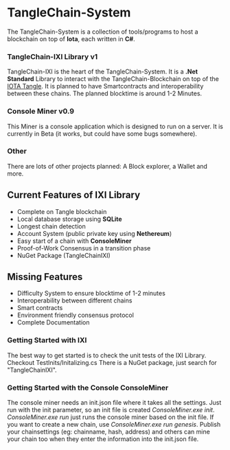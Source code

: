 # TangleChain-System

The TangleChain-System is a collection of tools/programs to host a blockchain on top of **Iota**, each written in **C#**.

### TangleChain-IXI Library v1

TangleChain-IXI is the heart of the TangleChain-System. It is a **.Net Standard** Library to interact with the TangleChain-Blockchain on top of the [IOTA Tangle](https://github.com/iotaledger). It is planned to have Smartcontracts and interoperability between these chains. The planned blocktime is around 1-2 Minutes.

### Console Miner v0.9

This Miner is a console application which is designed to run on a server. It is currently in Beta (it works, but could have some bugs somewhere).

### Other

There are lots of other projects planned: A Block explorer, a Wallet and more.

## Current Features of IXI Library

- Complete on Tangle blockchain
- Local database storage using **SQLite**
- Longest chain detection
- Account System (public private key using **Nethereum**)
- Easy start of a chain with **ConsoleMiner**
- Proof-of-Work Consensus in a transition phase
- NuGet Package (TangleChainIXI)

## Missing Features

- Difficulty System to ensure blocktime of 1-2 minutes
- Interoperability between different chains
- Smart contracts
- Environment friendly consensus protocol
- Complete Documentation

### Getting Started with IXI

The best way to get started is to check the unit tests of the IXI Library. Checkout  TestInits/Initalizing.cs
There is a NuGet package, just search for "TangleChainIXI".


### Getting Started with the Console ConsoleMiner

The console miner needs an init.json file where it takes all the settings. Just run with the init parameter, so an init file is created *ConsoleMiner.exe init*.
*ConsoleMiner.exe run* just runs the console miner based on the init file. If you want to create a new chain, use *ConsoleMiner.exe run genesis*. Publish your chainsettings (eg: chainname, hash, address) and others can mine your chain too when they enter the information into the init.json file.
